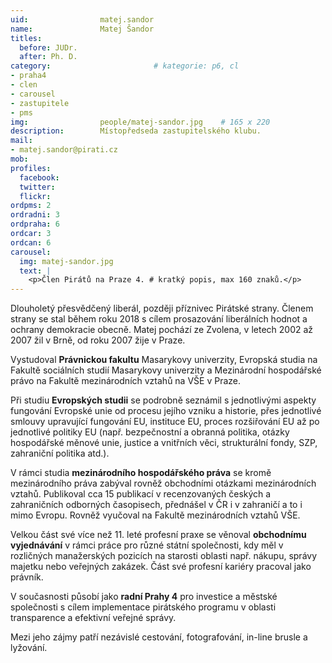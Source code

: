 ```yaml
---
uid:                matej.sandor
name:               Matej Šandor
titles:
  before: JUDr.
  after: Ph. D.
category:                       # kategorie: p6, cl
- praha4
- clen
- carousel
- zastupitele
- pms
img: 		        people/matej-sandor.jpg    # 165 x 220
description:        Místopředseda zastupitelského klubu.
mail:
- matej.sandor@pirati.cz
mob: 			
profiles:
  facebook:
  twitter: 
  flickr:
ordpms: 2
ordradni: 3
ordpraha: 6
ordcar: 3
ordcan: 6
carousel:
  img: matej-sandor.jpg
  text: |
    <p>Člen Pirátů na Praze 4. # kratký popis, max 160 znaků.</p>
---
```

Dlouholetý přesvědčený liberál, později příznivec Pirátské strany. Členem strany se stal během roku 2018 s cílem prosazování liberálních hodnot a ochrany demokracie obecně.  Matej pochází ze Zvolena, v letech 2002 až 2007 žil v Brně, od roku 2007 žije v Praze.

Vystudoval <b>Právnickou fakultu</b> Masarykovy univerzity, Evropská studia na Fakultě sociálních studií Masarykovy univerzity a Mezinárodní hospodářské právo na Fakultě mezinárodních vztahů na VŠE v Praze.

Při studiu <b>Evropských studii</b> se podrobně seznámil s jednotlivými aspekty fungování Evropské unie od procesu jejího vzniku a historie, přes jednotlivé smlouvy upravující fungování EU, instituce EU, proces rozšiřování EU až po jednotlivé politiky EU (např. bezpečnostní a obranná politika, otázky hospodářské měnové unie, justice a vnitřních věci, strukturální fondy, SZP, zahraniční politika atd.).

V rámci studia <b>mezinárodního hospodářského práva</b> se kromě mezinárodního práva zabýval rovněž obchodními otázkami mezinárodních vztahů. Publikoval cca 15 publikací v recenzovaných českých a zahraničních odborných časopisech, přednášel v ČR i v zahraničí a to i mimo Evropu. Rovněž vyučoval na Fakultě mezinárodních vztahů VŠE.

Velkou část své více než 11. leté profesní praxe se věnoval <b>obchodnímu vyjednávání</b> v rámci práce pro různé státní společnosti, kdy měl v rozličných manažerských pozicích na starosti oblasti např. nákupu, správy majetku nebo veřejných zakázek. Část své profesní kariéry pracoval jako právník.

V současnosti působí jako <b>radní Prahy 4</b> pro investice a městské společnosti s cílem implementace pirátského programu v oblasti transparence a efektivní veřejné správy.

Mezi jeho zájmy patří nezávislé cestování, fotografování, in-line brusle a lyžování. 
